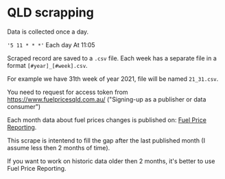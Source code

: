 # QLD scrapping

Data is collected once a day.

 `'5 11 * * *'` Each day At 11:05

Scraped record are saved to a `.csv` file. Each week has a separate file in a format `[#year]_[#week].csv`.

For example we have 31th week of year 2021, file will be named `21_31.csv`.

You need to request for access token from https://www.fuelpricesqld.com.au/ ("Signing-up as a publisher or data consumer")

Each month data about fuel prices changes is published on: [Fuel Price Reporting](https://www.data.qld.gov.au/dataset/fuel-price-reporting).

This scrape is intentend to fill the gap after the last published month (I assume less then 2 months of time).

If you want to work on historic data older then 2 months, it's better to use Fuel Price Reporting.

